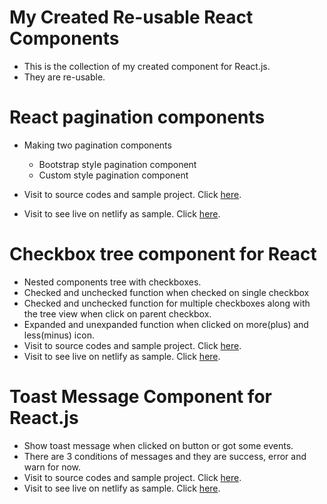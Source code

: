 # My Created Re-usable React Components
- This is the collection of my created component for React.js.
- They are re-usable.

# React pagination components
- Making two pagination components
    - Bootstrap style pagination component
    - Custom style pagination component

- Visit to source codes and sample project. Click [here](https://github.com/thantmyat31/react-pagination-component).
- Visit to see live on netlify as sample. Click [here](https://paginate-component.netlify.app/).

# Checkbox tree component for React
- Nested components tree with checkboxes.
- Checked and unchecked function when checked on single checkbox
- Checked and unchecked function for multiple checkboxes along with the tree view when click on parent checkbox.
- Expanded and unexpanded function when clicked on more(plus) and less(minus) icon.
- Visit to source codes and sample project. Click [here](https://github.com/thantmyat31/checkbox-tree-component-react).
- Visit to see live on netlify as sample. Click [here](https://checkbox-tree.netlify.app/).

# Toast Message Component for React.js
- Show toast message when clicked on button or got some events.
- There are 3 conditions of messages and they are success, error and warn for now.
- Visit to source codes and sample project. Click [here](https://github.com/thantmyat31/toast-message-component-react).
- Visit to see live on netlify as sample. Click [here](https://toast-component.netlify.app/).
